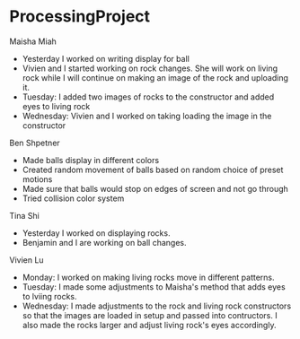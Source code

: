 # ProcessingProject
Maisha Miah 
  - Yesterday I worked on writing display for ball 
  - Vivien and I started working on rock changes. She will work on living rock while I will continue on making an image of the rock     and uploading it. 
  - Tuesday: I added two images of rocks to the constructor and added eyes to living rock
  - Wednesday: Vivien and I worked on taking loading the image in the constructor
  
Ben Shpetner
  - Made balls display in different colors
  - Created random movement of balls based on random choice of preset motions
  - Made sure that balls would stop on edges of screen and not go through
  - Tried collision color system

Tina Shi
  - Yesterday I worked on displaying rocks.
  - Benjamin and I are working on ball changes.

Vivien Lu
  - Monday: I worked on making living rocks move in different patterns. 
  - Tuesday: I made some adjustments to Maisha's method that adds eyes to lviing rocks. 
  - Wednesday: I made adjustments to the rock and living rock constructors so that the images are loaded in setup and passed into contructors. I also made the rocks larger and adjust living rock's eyes accordingly.   
  
